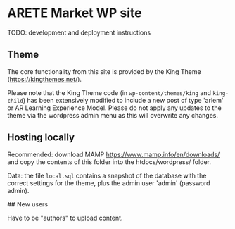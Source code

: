 # ARETE Market WP site


TODO: development and deployment instructions

## Theme

The core functionality from this site is provided by the King Theme (https://kingthemes.net/).

Please note that the King Theme code (in `wp-content/themes/king` and `king-child`) has been extensively modified to include a new post of type 'arlem' or AR Learning Experience Model. Please do not apply any updates to the theme via the wordpress admin menu as this will overwrite any changes.

## Hosting locally

Recommended: download MAMP https://www.mamp.info/en/downloads/ and copy the contents of this folder into the htdocs/wordpress/ folder. 

Data: the file `local.sql` contains a snapshot of the database with the correct settings for the theme, plus the admin user 'admin' (password admin).

## New users

Have to be "authors" to upload content.

